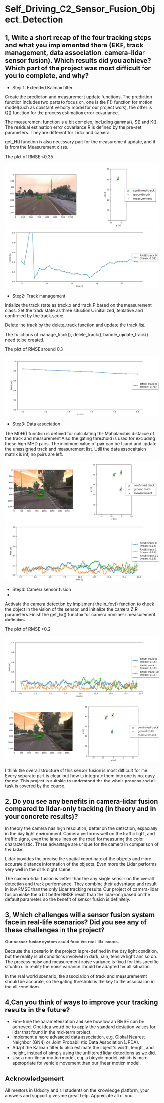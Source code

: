 # Self_Driving_C2_Sensor_Fusion_Object_Detection

## 1, Write a short recap of the four tracking steps and what you implemented there (EKF, track management, data association, camera-lidar sensor fusion). Which results did you achieve? Which part of the project was most difficult for you to complete, and why?
- Step 1: Extended Kalman filter

Create the prediction and measurement update functions. The prediction function includes two parts to focus on, one is the F() function for motion model(such as constant velocity model for our project work), the other is Q() function for the process estimation error covariance.

The measurement function is a bit complex, including gamma(), S() and K(). The residual estimation error covariance R is defined by the pre-set parameters. They are different for Lidar and camera.

get_H() function is also necessary part for the measurement update, and it is from the Measurement class.

The plot of RMSE <0.35

![step 1](https://github.com/junjiexu628/Self_Driving_C2_Sensor_Fusion_Object_Detection/blob/main/Image/step1_1.PNG)
![step 1](https://github.com/junjiexu628/Self_Driving_C2_Sensor_Fusion_Object_Detection/blob/main/Image/step1_2.PNG)

- Step2: Track management

intialize the track state as track.x and track.P based on the measurement class. Set the track state as three situations: initialized, tentative and confirmed by the track.score.

Delete the track by the delete_track function and update the track list.

The functions of manage_track(), delete_track(), handle_update_track() need to be created.

The plot of RMSE around 0.8

![step 2](https://github.com/junjiexu628/Self_Driving_C2_Sensor_Fusion_Object_Detection/blob/main/Image/step2_2.PNG)

- Step3: Data association

The MDH() function is defined for calculating the Mahalanobis distance of the track and measurement.Also the gating threshold is used for excluding these high MHD pairs. The minimum value of pair can be found and update the unassigned track and measurement list. Utill the data assocaitaion matrix is inf, no pairs are left.

![step 3](https://github.com/junjiexu628/Self_Driving_C2_Sensor_Fusion_Object_Detection/blob/main/Image/step31_1.PNG)
![step 3](https://github.com/junjiexu628/Self_Driving_C2_Sensor_Fusion_Object_Detection/blob/main/Image/step31_2.PNG)

- Step4: Camera sensor fusion
- 
Activate the camera detection by implement the in_fov() function to check the object in the vision of the sensor, and initialize the camera Z,R parameters.Finish the get_hx() functon for camera nonlinear measurement definition.

The plot of RMSE <0.2

![step 4](https://github.com/junjiexu628/Self_Driving_C2_Sensor_Fusion_Object_Detection/blob/main/Image/step41_1.PNG)
![step 4](https://github.com/junjiexu628/Self_Driving_C2_Sensor_Fusion_Object_Detection/blob/main/Image/step41_2.PNG)

I think the overall structure of this sensor fusion is most difficult for me. Every separate part is clear, but how to integrate them into one is not easy for me. This project is suitable to understand the the whole process and all task is covered by the course.

## 2, Do you see any benefits in camera-lidar fusion compared to lidar-only tracking (in theory and in your concrete results)?
In theory the camera has high resolution, better on the detection, espacially in the day light environment. Camera performs well on the traffic light, and traffic signs, even the lanes lines on the road for measuring the color characteristic. These advantage are unique for the camera in comparison of the Lidar. 

Lidar provides the precise the spatial coordinate of the objects and more accurate distance information of the objects. Even more the Lidar performs very well in the dark night scene.

The camera-lidar fusion is better than the any single sensor on the overall detection and track performance. They combine their advantage and result in low RMSE than the only Lidar tracking results. Our project of camera-lidar fusion make the a bit better RMSE result than the lidar-onlybased on the default parameter, so the benefit of sensor fusion is definitely.

## 3, Which challenges will a sensor fusion system face in real-life scenarios? Did you see any of these challenges in the project?
Our sensor fusion system could face the real-life issues. 

Because the scenario in the project is pre-defined in the day light condition, but the reality is all conditions involved in dark, rain, tensive light and so on. 
The process noise and measurement noise variance is fixed for this specific situation. In reality the noise variance should be adapted for all situation.

In the real world scenario, the association of track and measurememnt should be accurate, so the gating threshold is the key to the association in the all conditions.

## 4,Can you think of ways to improve your tracking results in the future?
- Fine-tune the parameterization and see how low an RMSE can be achieved. One idea would be to apply the standard deviation values for lidar that found in the mid-term project. 
- Implement a more advanced data association, e.g. Global Nearest Neighbor (GNN) or Joint Probabilistic Data Association (JPDA).
- Adapt the Kalman filter to also estimate the object's width, length, and height, instead of simply using the unfiltered lidar detections as we did.
- Use a non-linear motion model, e.g. a bicycle model, which is more appropriate for vehicle movement than our linear motion model.
 
 ## Acknowledgement
All mentors in Udacity and all students on the knowledge platform, your answers and support gives me great help. Appreciate all of you.
